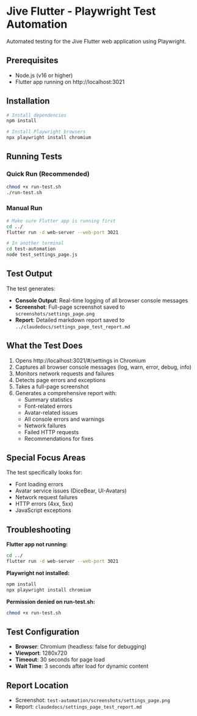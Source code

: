 # Jive Flutter - Playwright Test Automation

Automated testing for the Jive Flutter web application using Playwright.

## Prerequisites

- Node.js (v16 or higher)
- Flutter app running on http://localhost:3021

## Installation

```bash
# Install dependencies
npm install

# Install Playwright browsers
npx playwright install chromium
```

## Running Tests

### Quick Run (Recommended)
```bash
chmod +x run-test.sh
./run-test.sh
```

### Manual Run
```bash
# Make sure Flutter app is running first
cd ../
flutter run -d web-server --web-port 3021

# In another terminal
cd test-automation
node test_settings_page.js
```

## Test Output

The test generates:
- **Console Output**: Real-time logging of all browser console messages
- **Screenshot**: Full-page screenshot saved to `screenshots/settings_page.png`
- **Report**: Detailed markdown report saved to `../claudedocs/settings_page_test_report.md`

## What the Test Does

1. Opens http://localhost:3021/#/settings in Chromium
2. Captures all browser console messages (log, warn, error, debug, info)
3. Monitors network requests and failures
4. Detects page errors and exceptions
5. Takes a full-page screenshot
6. Generates a comprehensive report with:
   - Summary statistics
   - Font-related errors
   - Avatar-related issues
   - All console errors and warnings
   - Network failures
   - Failed HTTP requests
   - Recommendations for fixes

## Special Focus Areas

The test specifically looks for:
- Font loading errors
- Avatar service issues (DiceBear, UI-Avatars)
- Network request failures
- HTTP errors (4xx, 5xx)
- JavaScript exceptions

## Troubleshooting

**Flutter app not running:**
```bash
cd ../
flutter run -d web-server --web-port 3021
```

**Playwright not installed:**
```bash
npm install
npx playwright install chromium
```

**Permission denied on run-test.sh:**
```bash
chmod +x run-test.sh
```

## Test Configuration

- **Browser**: Chromium (headless: false for debugging)
- **Viewport**: 1280x720
- **Timeout**: 30 seconds for page load
- **Wait Time**: 3 seconds after load for dynamic content

## Report Location

- Screenshot: `test-automation/screenshots/settings_page.png`
- Report: `claudedocs/settings_page_test_report.md`
